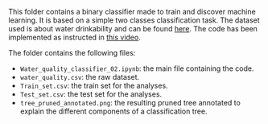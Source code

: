 This folder contains a binary classifier made to train and discover machine learning. It is based on a simple two classes classification task. The dataset used is about water drinkability and can be found [here](https://www.kaggle.com/datasets/mssmartypants/water-quality). The code has been implemented as instructed in [this video](https://www.youtube.com/watch?v=q90UDEgYqeI).

The folder contains the following files:

- `Water_quality_classifier_02.ipynb`: the main file containing the code.
- `water_quality.csv`: the raw dataset.
- `Train_set.csv`: the train set for the analyses.
- `Test_set.csv`: the test set for the analyses.
- `tree_pruned_annotated.png`: the resulting pruned tree annotated to explain the different components of a classification tree.
